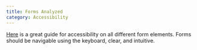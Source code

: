 ```yaml
---
title: Forms Analyzed
category: Accessibility
---
```

[Here](http://webaim.org/techniques/forms/controls) is a great guide for accessibility on all different form elements. Forms should be navigable using the keyboard, clear, and intuitive.
